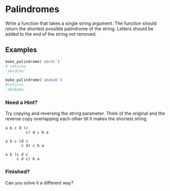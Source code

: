 # Palindromes
Write a function that takes a single string argument. The function should return the shortest possible palindrome of the string. Letters should be added to the end of the string not removed.

## Examples

```py
make_palindrome('abcdc')
# returns
'abcdcba'

make_palindrome('ababab')
#returns
'abababa'
```

### Need a Hint?
Try copying and reversing the string parameter. Think of the original and the reverse copy overlapping each other till it makes the shortest string

```
a b c d (c
         c) d c b a

a b c (d c 
       c d) c b a

a b (c d c 
     c d c) b a
```

### Finished?
Can you solve it a different way?
